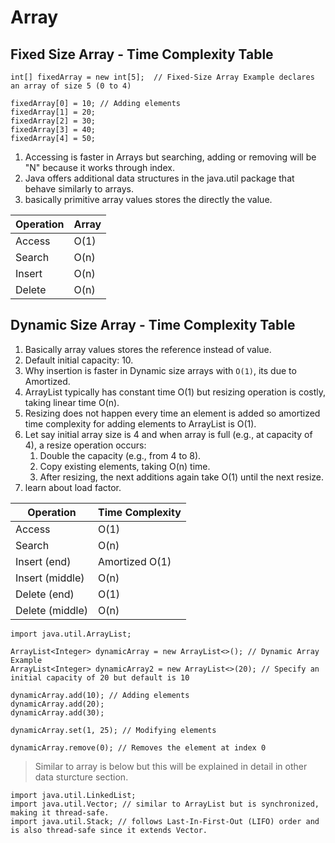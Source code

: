 # Array

## Fixed Size Array - Time Complexity Table

```
int[] fixedArray = new int[5];  // Fixed-Size Array Example declares an array of size 5 (0 to 4)

fixedArray[0] = 10; // Adding elements
fixedArray[1] = 20;
fixedArray[2] = 30;
fixedArray[3] = 40;
fixedArray[4] = 50;
```

1. Accessing is faster in Arrays but searching, adding or removing will be "N" because it works through index.
1. Java offers additional data structures in the java.util package that behave similarly to arrays.
1. basically primitive array values stores the directly the value.

| Operation       | Array  |
|-----------------|--------|
| Access          | O(1)   |
| Search          | O(n)   |
| Insert          | O(n)   |
| Delete          | O(n)   |

## Dynamic Size Array - Time Complexity Table

1. Basically array values stores the reference instead of value.
1. Default initial capacity: 10.
1. Why insertion is faster in Dynamic size arrays with `O(1)`, its due to Amortized.
1. ArrayList typically has constant time O(1) but resizing operation is costly, taking linear time O(n).
1. Resizing does not happen every time an element is added so amortized time complexity for adding elements to ArrayList is O(1).
1. Let say initial array size is 4 and when array is full (e.g., at capacity of 4), a resize operation occurs:
    1. Double the capacity (e.g., from 4 to 8).
    1. Copy existing elements, taking O(n) time.
    1. After resizing, the next additions again take O(1) until the next resize.
1. learn about load factor.

| Operation       | Time Complexity             |
|-----------------|-----------------------------|
| Access          | O(1)                    |
| Search          | O(n)                    |
| Insert (end)    | Amortized O(1)          |
| Insert (middle) | O(n)                    |
| Delete (end)    | O(1)                    |
| Delete (middle) | O(n)                    |

```
import java.util.ArrayList;

ArrayList<Integer> dynamicArray = new ArrayList<>(); // Dynamic Array Example
ArrayList<Integer> dynamicArray2 = new ArrayList<>(20); // Specify an initial capacity of 20 but default is 10

dynamicArray.add(10); // Adding elements
dynamicArray.add(20);
dynamicArray.add(30);

dynamicArray.set(1, 25); // Modifying elements
 
dynamicArray.remove(0); // Removes the element at index 0
```

> Similar to array is below but this will be explained in detail in other data sturcture section.

```
import java.util.LinkedList;
import java.util.Vector; // similar to ArrayList but is synchronized, making it thread-safe.
import java.util.Stack; // follows Last-In-First-Out (LIFO) order and is also thread-safe since it extends Vector.
```
